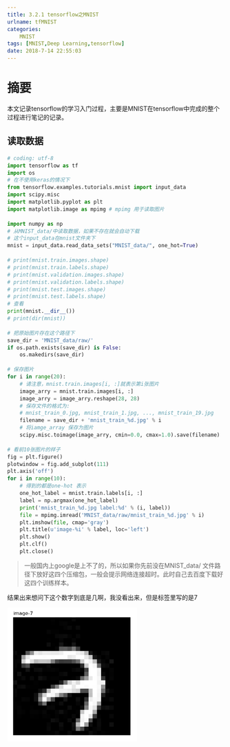 ```yaml
---
title: 3.2.1 tensorflow之MNIST
urlname: tfMNIST
categories:
    MNIST
tags: [MNIST,Deep Learning,tensorflow]
date: 2018-7-14 22:55:03
---
```



# 摘要

本文记录tensorflow的学习入门过程，主要是MNIST在tensorflow中完成的整个过程进行笔记的记录。

<!-- more -->

## 读取数据

```python
# coding: utf-8
import tensorflow as tf
import os
# 在不使用keras的情况下
from tensorflow.examples.tutorials.mnist import input_data
import scipy.misc
import matplotlib.pyplot as plt
import matplotlib.image as mpimg # mpimg 用于读取图片

import numpy as np
# 从MNIST_data/中读取数据，如果不存在就会自动下载
# 这个input_data在mnist文件夹下
mnist = input_data.read_data_sets("MNIST_data/", one_hot=True)

# print(mnist.train.images.shape)
# print(mnist.train.labels.shape)
# print(mnist.validation.images.shape)
# print(mnist.validation.labels.shape)
# print(mnist.test.images.shape)
# print(mnist.test.labels.shape)
# 查看
print(mnist.__dir__())
# print(dir(mnist))

# 把原始图片存在这个路径下
save_dir = 'MNIST_data/raw/'
if os.path.exists(save_dir) is False:
	os.makedirs(save_dir)

# 保存图片
for i in range(20):
	# 请注意，mnist.train.images[i, :]就表示第i张图片
	image_arry = mnist.train.images[i, :]
	image_arry = image_arry.reshape(28, 28)
	# 保存文件的格式为:
	# mnist_train_0.jpg, mnist_train_1.jpg, ..., mnist_train_19.jpg
	filename = save_dir + 'mnist_train_%d.jpg' % i
	# 将iamge_array 保存为图片
	scipy.misc.toimage(image_arry, cmin=0.0, cmax=1.0).save(filename)

# 看前10张图片的样子
fig = plt.figure()
plotwindow = fig.add_subplot(111)
plt.axis('off')
for i in range(10):
	# 得到的都是one-hot 表示
	one_hot_label = mnist.train.labels[i, :]
	label = np.argmax(one_hot_label)
	print('mnist_train_%d.jpg label:%d' % (i, label))
	file = mpimg.imread('MNIST_data/raw/mnist_train_%d.jpg' % i)
	plt.imshow(file, cmap='gray')
	plt.title(u'image-%i' % label, loc='left')
	plt.show()
	plt.clf()
	plt.close()

```

> 一般国内上google是上不了的，所以如果你先前没在MNIST_data/ 文件路径下放好这四个压缩包，一般会提示网络连接超时。此时自己去百度下载好这四个训练样本。

结果出来想问下这个数字到底是几啊，我没看出来，但是标签里写的是7

![这个图像出来是数字7吗？](image3/MNIST_number_is7.png)

